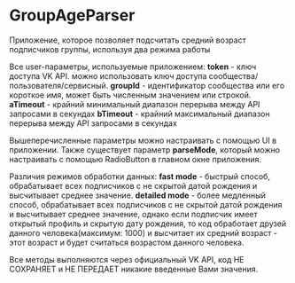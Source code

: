 # GroupAgeParser
Приложение, которое позволяет подсчитать средний возраст подписчиков группы, используя два режима работы

Все user-параметры, используемые приложением:
  **token** - ключ доступа VK API. можно использовать ключ доступа сообщества/пользователя/сервисный.
  **groupId** - идентификатор сообщества или его короткое имя, может быть численным значением или строкой.
  **aTimeout** - крайний минимальный диапазон перерыва между API запросами в секундах
  **bTimeout** - крайний максимальный диапазон перерыва между API запросами в секундах

Вышеперечисленные параметры можно настраивать с помощью UI в приложении.
Также существует параметр **parseMode**, который можно настраивать с помощью RadioButton в главном окне приложения.

Различия режимов обработки данных:
  **fast mode** - быстрый способ, обрабатывает всех подписчиков с не скрытой датой рождения и высчитывает среднее значение.
  **detailed mode** - более медленный способ, обрабатывает всех подписчиков с не скрытой датой рождения и высчитывает среднее значение, однако если подписчик имеет открытый профиль и скрытую дату рождения, то код обработает друзей данного человека(максимум: 1000) и высчитает их средний возраст - этот возраст и будет считаться возрастом данного человека.

Все методы выполняются через официальный VK API, код НЕ СОХРАНЯЕТ и НЕ ПЕРЕДАЕТ никакие введенные Вами значения.
